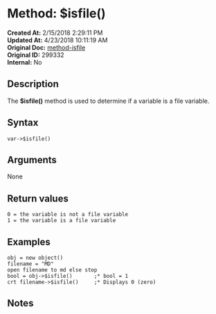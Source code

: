 # Method: $isfile()

**Created At:** 2/15/2018 2:29:11 PM  
**Updated At:** 4/23/2018 10:11:19 AM  
**Original Doc:** [method-isfile](https://docs.jbase.com/42948-dynamic-objects/method-isfile)  
**Original ID:** 299332  
**Internal:** No  

## Description

The **$isfile()** method is used to determine if a variable is a file variable.

## Syntax

```
var->$isfile()
```

## Arguments

None

## Return values

```
0 = the variable is not a file variable
1 = the variable is a file variable
```

## Examples

```
obj = new object()
filename = "MD"
open filename to md else stop
bool = obj->$isfile()       ;* bool = 1
crt filename->$isfile()     ;* Displays 0 (zero)
```

## Notes
